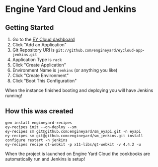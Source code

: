 # Engine Yard Cloud and Jenkins


## Getting Started

1. Go to the [EY Cloud dashboard](https://cloud.engineyard.com/)
2. Click "Add an Application"
3. Git Repository URI is `git://github.com/engineyard/eycloud-app-jenkins.git`
4. Application Type is `rack`
5. Click "Create Application"
6. Environment Name is `jenkins` (or anything you like)
7. Click "Create Environment"
8. Click "Boot This Configuration"

When the instance finished booting and deploying you will have Jenkins running!

## How this was created

    gem install engineyard-recipes
    ey-recipes init --on-deploy --sm
    ey-recipes sm git@github.com:engineyard/sm_eyapi.git -n eyapi
    ey-recipes sm git@github.com:engineyard/sm_jenkins.git install configure restart -n jenkins
    ey-recipes recipe qt-webkit -p x11-libs/qt-webkit -v 4.4.2 -u

When the project is launched on Engine Yard Cloud the cookbooks are automatically run and Jenkins is setup!
